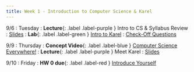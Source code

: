 ```yaml
---
title: Week 1 - Introduction to Computer Science & Karel
---
```


9/6 
: Tuesday
: **Lecture**{: .label .label-purple } Intro to CS & Syllabus Review
  : [Slides](https://drive.google.com/file/d/1XzpNRrskzbLnVX5ytnWfDdIe4tGx5Ohp/view?usp=sharing)
: **Lab**{: .label .label-green } [Intro to Karel](https://edstem.org/us/courses/24341/lessons/42800)
  : [Check-Off Questions](https://cs151.org/lab/)

9/9 
: Thursday
: **Concept Video**{: .label .label-blue } [Computer Science Everywhere!](https://edstem.org/us/courses/24341/lessons/42819/slides/247921)
: **Lecture**{: .label .label-purple } Meet Karel
  : [Slides](#)

9/10 
: Friday
: **HW 0 due**{: .label .label-red } [Introduce Yourself](https://edstem.org/us/courses/24341/lessons/42822/slides/247933)
